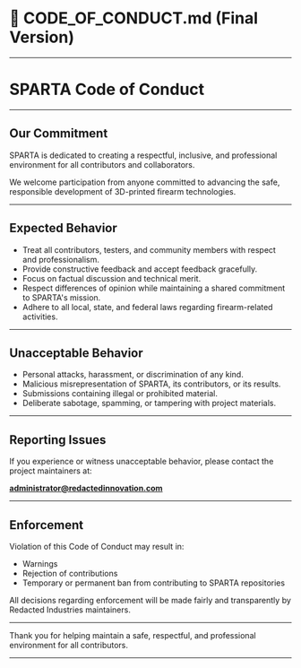 # 📜 CODE_OF_CONDUCT.md (Final Version)

---

# SPARTA Code of Conduct

---

## Our Commitment

SPARTA is dedicated to creating a respectful, inclusive, and professional environment for all contributors and collaborators.

We welcome participation from anyone committed to advancing the safe, responsible development of 3D-printed firearm technologies.

---

## Expected Behavior

- Treat all contributors, testers, and community members with respect and professionalism.
- Provide constructive feedback and accept feedback gracefully.
- Focus on factual discussion and technical merit.
- Respect differences of opinion while maintaining a shared commitment to SPARTA's mission.
- Adhere to all local, state, and federal laws regarding firearm-related activities.

---

## Unacceptable Behavior

- Personal attacks, harassment, or discrimination of any kind.
- Malicious misrepresentation of SPARTA, its contributors, or its results.
- Submissions containing illegal or prohibited material.
- Deliberate sabotage, spamming, or tampering with project materials.

---

## Reporting Issues

If you experience or witness unacceptable behavior, please contact the project maintainers at:

**administrator@redactedinnovation.com**

---

## Enforcement

Violation of this Code of Conduct may result in:

- Warnings
- Rejection of contributions
- Temporary or permanent ban from contributing to SPARTA repositories

All decisions regarding enforcement will be made fairly and transparently by Redacted Industries maintainers.

---

Thank you for helping maintain a safe, respectful, and professional environment for all contributors.

---

